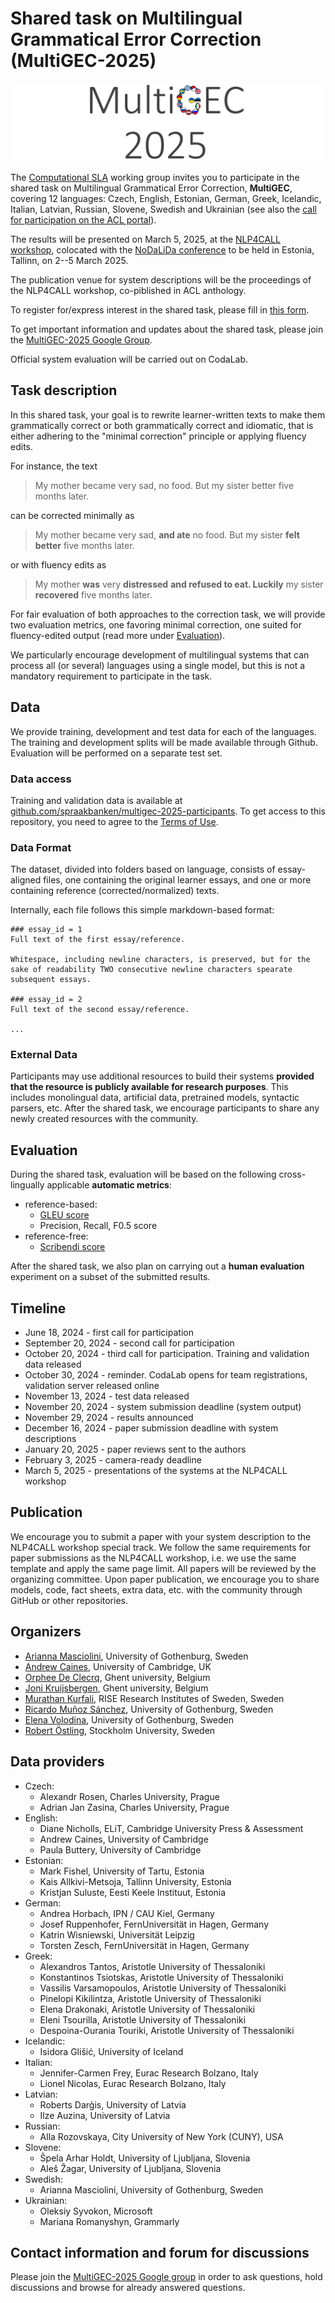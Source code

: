 # Shared task on Multilingual Grammatical Error Correction (MultiGEC-2025)

![MultiGEC-2025 logo](multigec-2025.png)

The [Computational SLA](https://spraakbanken.gu.se/en/compsla) working group invites you to participate in the shared task on Multilingual Grammatical Error Correction, **MultiGEC**, covering 12 languages: Czech, English, Estonian, German, Greek, Icelandic, Italian, Latvian, Russian, Slovene, Swedish and Ukrainian (see also the [call for participation on the ACL portal](https://www.aclweb.org/portal/content/shared-task-multilingual-grammatical-error-correction-2025)).

The results will be presented on March 5, 2025, at the [NLP4CALL workshop](https://spraakbanken.gu.se/en/research/themes/icall/nlp4call-workshop-series/), colocated with the [NoDaLiDa conference](https://www.nodalida-bhlt2025.eu/conference) to be held in Estonia, Tallinn, on 2--5 March 2025. 

The publication venue for system descriptions will be the proceedings of the NLP4CALL workshop, co-piblished in ACL anthology. 

To register for/express interest in the shared task, please fill in [this form](https://forms.gle/nTPfARVqy1XmqT4t6).   

To get important information and updates about the shared task, please join the [MultiGEC-2025 Google Group](https://groups.google.com/g/multigec-2025).

Official system evaluation will be carried out on CodaLab.  

## Task description
In this shared task, your goal is to rewrite learner-written texts to make them grammatically correct or both grammatically correct and idiomatic, that is either adhering to the "minimal correction" principle or applying fluency edits. 

For instance, the text 

> My mother became very sad, no food. But my sister better five months later.

can be corrected minimally as 

> My mother became very sad, __and ate__ no food. But my sister __felt better__ five months later. 

or with fluency edits as

> My mother __was__ very __distressed__ __and refused to eat. Luckily__ my sister __recovered__ five months later. 

For fair evaluation of both approaches to the correction task, we will provide two evaluation metrics, one favoring minimal correction, one suited for fluency-edited output (read more under [Evaluation](#evaluation)). 

We particularly encourage development of multilingual systems that can process all (or several) languages using a single model, but this is not a mandatory requirement to participate in the task. 

## Data

We provide training, development and test data for each of the languages.
The training and development splits will be made available through Github. 
Evaluation will be performed on a separate test set. 

### Data access

Training and validation data is available at [github.com/spraakbanken/multigec-2025-participants](https://github.com/spraakbanken/multigec-2025-participants).
To get access to this repository, you need to agree to the [Terms of Use](https://forms.gle/VLJ18WbwsxitEBYi7). 

### Data Format
The dataset, divided into folders based on language, consists of essay-aligned files, one containing the original learner essays, and one or more containing reference (corrected/normalized) texts.

Internally, each file follows this simple markdown-based format:

```
### essay_id = 1
Full text of the first essay/reference.

Whitespace, including newline characters, is preserved, but for the sake of readability TWO consecutive newline characters spearate subsequent essays.

### essay_id = 2
Full text of the second essay/reference.

...
```

### External Data
Participants may use additional resources to build their systems __provided that the resource is publicly available for research purposes__. This includes monolingual data, artificial data, pretrained models, syntactic parsers, etc. After the shared task, we encourage participants to share any newly created resources with the community.

<!--

### Data Licenses

| Language  |  Corpus name | Corpus license | MultiGEC license | 
|:----------|:-------------|:---------------|:-----------------|
| Czech     | 
| English   | 
| Estonian  |
| German    |
| Greek     |
| Icelandic | 
| Italian   | 
| Latvian   | 
| Russian   | 
| Slovene   |
| Swedish   | SweLL-gold | --CLARIN-ID, -PRIV, -NORED, -BY | 
| Ukrainian |
-->

## Evaluation 
During the shared task, evaluation will be based on the following cross-lingually applicable __automatic metrics__:

- reference-based:
  - [GLEU score](https://github.com/cnap/gec-ranking)
  - Precision, Recall, F0.5 score
- reference-free: 
  - [Scribendi score](https://github.com/gotutiyan/scribendi_score)

After the shared task, we also plan on carrying out a __human evaluation__ experiment on a subset of the submitted results. 

## Timeline
* June 18, 2024 - first call for participation
* September 20, 2024 - second call for participation 
* October 20, 2024 - third call for participation. Training and validation data released
* October 30, 2024 - reminder. CodaLab opens for team registrations, validation server released online
* November 13, 2024 - test data released
* November 20, 2024 - system submission deadline (system output)
* November 29, 2024 - results announced
* December 16, 2024 - paper submission deadline with system descriptions
* January 20, 2025 - paper reviews sent to the authors
* February 3, 2025 - camera-ready deadline
* March 5, 2025 - presentations of the systems at the NLP4CALL workshop 


## Publication
We encourage you to submit a paper with your system description to the NLP4CALL workshop special track. 
We follow the same requirements for paper submissions as the NLP4CALL workshop, i.e. we use the same template and apply the same page limit. 
All papers will be reviewed by the organizing committee. 
Upon paper publication, we encourage you to share models, code, fact sheets, extra data, etc. with the community through GitHub or other repositories.

## Organizers

* [Arianna Masciolini](https://harisont.github.io/research.html), University of Gothenburg, Sweden
* [Andrew Caines](https://www.cl.cam.ac.uk/~apc38/), University of Cambridge, UK
* [Orphee De Clecrq](https://research.flw.ugent.be/en/orphee.declercq), Ghent university, Belgium
* [Joni Kruijsbergen](https://www.lt3.ugent.be/people/joni-kruijsbergen/), Ghent university, Belgium
* [Murathan Kurfali](https://www.ri.se/sv/person/murathan-kurfali), RISE Research Institutes of Sweden, Sweden
* [Ricardo Muñoz Sánchez](https://rimusa.github.io/about/), University of Gothenburg, Sweden
* [Elena Volodina](https://spraakbanken.gu.se/en/about/staff/elena), University of Gothenburg, Sweden
* [Robert Östling](https://www.su.se/english/profiles/robe-1.187515), Stockholm University, Sweden

## Data providers
- Czech:
  - Alexandr Rosen, Charles University, Prague
  - Adrian Jan Zasina, Charles University, Prague
- English:
  - Diane Nicholls, ELiT, Cambridge University Press & Assessment
  - Andrew Caines, University of Cambridge
  - Paula Buttery, University of Cambridge
- Estonian: 
  - Mark Fishel, University of Tartu, Estonia
  - Kais Allkivi-Metsoja, Tallinn University, Estonia
  - Kristjan Suluste, Eesti Keele Instituut, Estonia 
- German: 
  - Andrea Horbach, IPN / CAU Kiel, Germany
  - Josef Ruppenhofer, FernUniversität in Hagen, Germany
  - Katrin Wisniewski, Universität Leipzig
  - Torsten Zesch, FernUniversität in Hagen, Germany
- Greek:
  - Alexandros Tantos, Aristotle University of Thessaloniki
  - Konstantinos Tsiotskas, Aristotle University of Thessaloniki
  - Vassilis Varsamopoulos, Aristotle University of Thessaloniki
  - Pinelopi Kikilintza, Aristotle University of Thessaloniki
  - Elena Drakonaki, Aristotle University of Thessaloniki
  - Eleni Tsourilla,  Aristotle University of Thessaloniki
  - Despoina-Ourania Touriki, Aristotle University of Thessaloniki 
- Icelandic:
  - Isidora Glišić, University of Iceland
- Italian:
  - Jennifer-Carmen Frey, Eurac Research Bolzano, Italy
  - Lionel Nicolas, Eurac Research Bolzano, Italy
- Latvian: 
  - Roberts Darģis, University of Latvia
  - Ilze Auzina, University of Latvia
- Russian:
  - Alla Rozovskaya, City University of New York (CUNY), USA
- Slovene:
  - Špela Arhar Holdt, University of Ljubljana, Slovenia
  - Aleš Žagar, University of Ljubljana, Slovenia
- Swedish:
  - Arianna Masciolini, University of Gothenburg, Sweden
- Ukrainian:
  - Oleksiy Syvokon, Microsoft
  - Mariana Romanyshyn, Grammarly

## Contact information and forum for discussions

Please join the [MultiGEC-2025 Google group](https://groups.google.com/g/multigec-2025) in order to ask questions, hold discussions and browse for already answered questions.
